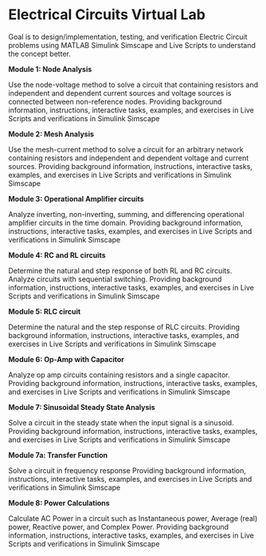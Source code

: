 # Electrical Circuits Virtual Lab

Goal is to design/implementation, testing, and verification Electric Circuit problems using MATLAB Simulink Simscape and Live Scripts to understand the concept better.

<b>Module 1: Node Analysis </b>

Use the node-voltage method to solve a circuit that containing resistors and independent and dependent current sources and voltage sources is connected between non-reference nodes. Providing background information, instructions, interactive tasks, examples, and exercises in Live Scripts and verifications in Simulink Simscape 

<b> Module 2: Mesh Analysis </b>

Use the mesh-current method to solve a circuit for an arbitrary network containing resistors and independent and dependent voltage and current sources. Providing background information, instructions, interactive tasks, examples, and exercises in Live Scripts and verifications in Simulink Simscape 

<b> Module 3: Operational Amplifier circuits </b>

Analyze inverting, non-inverting, summing, and differencing operational amplifier circuits in the time domain.
Providing background information, instructions, interactive tasks, examples, and exercises in Live Scripts and verifications in Simulink Simscape 

<b> Module 4: RC and  RL circuits </b>

Determine the natural and step response of both RL and RC circuits. Analyze circuits with sequential switching.
Providing background information, instructions, interactive tasks, examples, and exercises in Live Scripts and verifications in Simulink Simscape 

<b> Module 5: RLC circuit </b>

Determine the natural and the step response of RLC circuits.
Providing background information, instructions, interactive tasks, examples, and exercises in Live Scripts and verifications in Simulink Simscape 

<b> Module 6: Op-Amp with Capacitor</b>

Analyze op amp circuits containing resistors and a single capacitor.
Providing background information, instructions, interactive tasks, examples, and exercises in Live Scripts and verifications in Simulink Simscape 

<b> Module 7: Sinusoidal Steady State Analysis </b>

Solve a circuit in the steady state when the input signal is a sinusoid.
Providing background information, instructions, interactive tasks, examples, and exercises in Live Scripts and verifications in Simulink Simscape 

<b> Module 7a: Transfer Function </b>

Solve a circuit in frequency response
Providing background information, instructions, interactive tasks, examples, and exercises in Live Scripts and verifications in Simulink Simscape 

<b> Module 8: Power Calculations </b>

Calculate AC  Power in a circuit such as  Instantaneous power, Average (real) power, Reactive power, and Complex Power. 
Providing background information, instructions, interactive tasks, examples, and exercises in Live Scripts and verifications in Simulink Simscape 
